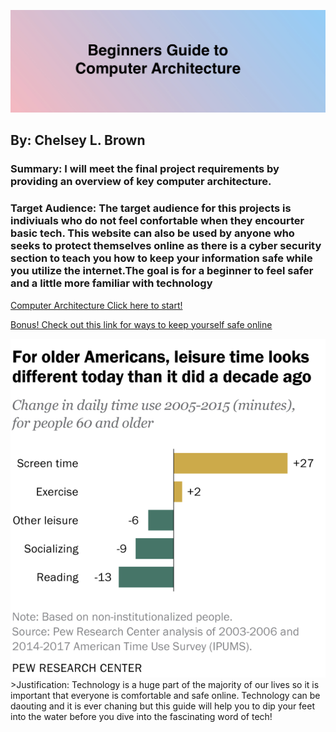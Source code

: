 

<img src="title.png"
     alt="picture">



## By: Chelsey L. Brown 
### Summary: I will meet the final project requirements by providing an overview of key computer architecture.  
### Target Audience: The target audience for this projects is indiviuals who do not feel confortable when they encourter basic tech. This website can also be used by anyone who seeks to protect themselves online as there is a cyber security section to teach you how to keep your information safe while you utilize the internet.The goal is for a beginner to feel safer and a little more familiar with technology 

[Computer Architecture Click here to start!](https://www.lsac.org/lsat/lsat-dates-deadlines-score-release-dates/registering-lsat)
   
[Bonus! Check out this link for ways to keep yourself safe online](https://www.lsac.org/lsat/lsat-dates-deadlines-score-release-dates/registering-lsat)


<img src="graph.png"
     alt="picture">
    >Justification: Technology is a huge part of the majority of our lives so it is important that everyone is comfortable and safe online. Technology can be daouting and it is ever chaning but this guide will help you to dip your feet into the water before you dive into the fascinating word of tech!
